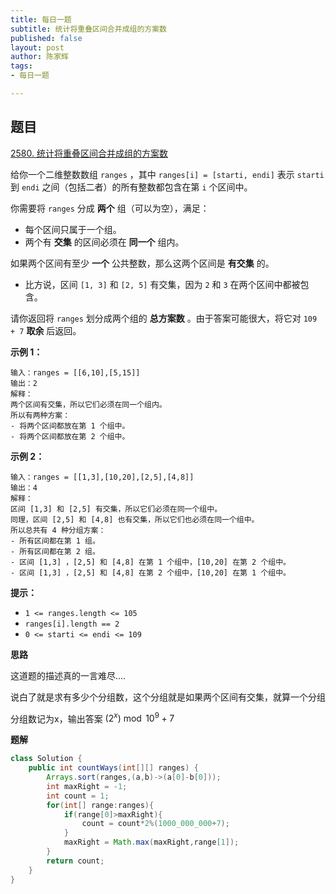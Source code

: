 ```yaml
---
title: 每日一题
subtitle: 统计将重叠区间合并成组的方案数
published: false
layout: post
author: 陈家辉
tags:
- 每日一题

---
```


## 题目

[2580. 统计将重叠区间合并成组的方案数](https://leetcode.cn/problems/count-ways-to-group-overlapping-ranges/)

给你一个二维整数数组 `ranges` ，其中 `ranges[i] = [starti, endi]` 表示 `starti` 到 `endi` 之间（包括二者）的所有整数都包含在第 `i` 个区间中。

你需要将 `ranges` 分成 **两个** 组（可以为空），满足：

- 每个区间只属于一个组。
- 两个有 **交集** 的区间必须在 **同一个** 组内。

如果两个区间有至少 **一个** 公共整数，那么这两个区间是 **有交集** 的。

- 比方说，区间 `[1, 3]` 和 `[2, 5]` 有交集，因为 `2` 和 `3` 在两个区间中都被包含。

请你返回将 `ranges` 划分成两个组的 **总方案数** 。由于答案可能很大，将它对 `109 + 7` **取余** 后返回。

 

**示例 1：**

```
输入：ranges = [[6,10],[5,15]]
输出：2
解释：
两个区间有交集，所以它们必须在同一个组内。
所以有两种方案：
- 将两个区间都放在第 1 个组中。
- 将两个区间都放在第 2 个组中。
```

**示例 2：**

```
输入：ranges = [[1,3],[10,20],[2,5],[4,8]]
输出：4
解释：
区间 [1,3] 和 [2,5] 有交集，所以它们必须在同一个组中。
同理，区间 [2,5] 和 [4,8] 也有交集，所以它们也必须在同一个组中。
所以总共有 4 种分组方案：
- 所有区间都在第 1 组。
- 所有区间都在第 2 组。
- 区间 [1,3] ，[2,5] 和 [4,8] 在第 1 个组中，[10,20] 在第 2 个组中。
- 区间 [1,3] ，[2,5] 和 [4,8] 在第 2 个组中，[10,20] 在第 1 个组中。
```

 

**提示：**

- `1 <= ranges.length <= 105`
- `ranges[i].length == 2`
- `0 <= starti <= endi <= 109`

**思路**

这道题的描述真的一言难尽....

说白了就是求有多少个分组数，这个分组就是如果两个区间有交集，就算一个分组

分组数记为x，输出答案 $(2^x)\bmod10^9+7$

**题解**

```java
class Solution {
    public int countWays(int[][] ranges) {
        Arrays.sort(ranges,(a,b)->(a[0]-b[0]));
        int maxRight = -1;
        int count = 1;
        for(int[] range:ranges){
            if(range[0]>maxRight){
                count = count*2%(1000_000_000+7);
            }
            maxRight = Math.max(maxRight,range[1]);
        }
        return count;
    }
}
```

